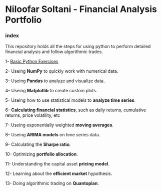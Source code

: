 <h1 align="left">Niloofar Soltani - Financial Analysis Portfolio </h1>
<h3 align="left">index</h3>

<p align="left">This repository holds all the steps for using python to perform detailed financial analysis and follow algorithmic trades.</p>

1- [Basic Python Exercises](https://github.com/NiloofarSoltani/Financial-analysis-and-algorithmic-trading-with-python/blob/master/basic_python_exercise.py)

2- Useing **NumPy** to quickly work with numerical data.
  
3- Useing **Pandas** to analyze and visualize data.

4- Useing **Matplotlib** to create custom plots.

5- Useing how to use statistical models to **analyze time series**.

6- **Calculating financial statistics**, such as daily returns, cumulative returns, price volatility, etc

7- Useing exponentially weighted **moving averages**.

8- Useing **ARIMA models** on time series data.

9- Calculating the **Sharpe ratio**.

10- Optimizing **portfolio allocation**.

11- Understanding the capital asset **pricing model**.

12- Learning about the **efficient market** hypothesis.

13- Doing algorithmic trading on **Quantopian**.

  
